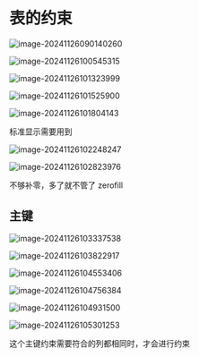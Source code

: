 # 表的约束

![image-20241126090140260](D:\code\study\notes_stu\c++_note\picture\image-20241126090140260.png)

![image-20241126100545315](D:\code\study\notes_stu\c++_note\picture\image-20241126100545315.png)

![image-20241126101323999](D:\code\study\notes_stu\c++_note\picture\image-20241126101323999.png)

![image-20241126101525900](D:\code\study\notes_stu\c++_note\picture\image-20241126101525900.png)

![image-20241126101804143](D:\code\study\notes_stu\c++_note\picture\image-20241126101804143.png)

标准显示需要用到

![image-20241126102248247](D:\code\study\notes_stu\c++_note\picture\image-20241126102248247.png)

![image-20241126102823976](D:\code\study\notes_stu\c++_note\picture\image-20241126102823976.png)

不够补零，多了就不管了 zerofill

## 主键

![image-20241126103337538](D:\code\study\notes_stu\c++_note\picture\image-20241126103337538.png)

![image-20241126103822917](D:\code\study\notes_stu\c++_note\picture\image-20241126103822917.png)

![image-20241126104553406](D:\code\study\notes_stu\c++_note\picture\image-20241126104553406.png)

![image-20241126104756384](D:\code\study\notes_stu\c++_note\picture\image-20241126104756384.png)

![image-20241126104931500](D:\code\study\notes_stu\c++_note\picture\image-20241126104931500.png)

![image-20241126105301253](D:\code\study\notes_stu\c++_note\picture\image-20241126105301253.png)

这个主键约束需要符合的列都相同时，才会进行约束